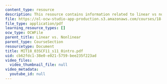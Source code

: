 ```yaml
---
content_type: resource
description: This resource contains information related to linear vs non linear.
file: https://ol-ocw-studio-app-production.s3.amazonaws.com/courses/18-03sc-differential-equations-fall-2011/cb62fdc138e0e0215759bee235f223ad_MIT18_03SCF11_s11_0intro.pdf
file_type: application/pdf
learning_resource_types: []
ocw_type: OCWFile
parent_title: Linear vs. Nonlinear
parent_type: CourseSection
resourcetype: Document
title: MIT18_03SCF11_s11_0intro.pdf
uid: cb62fdc1-38e0-e021-5759-bee235f223ad
video_files:
  video_thumbnail_file: null
video_metadata:
  youtube_id: null
---
```

